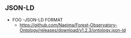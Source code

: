 
## JSON-LD 


- FOO -JSON-LD FORMAT
	- https://github.com/Naeima/Forest-Observatory-Ontology/releases/download/v1.2.3/ontology.json-ld

